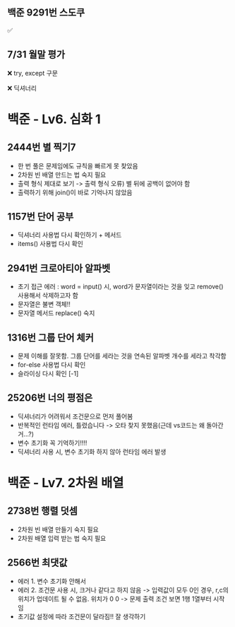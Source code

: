 ## 백준 9291번 스도쿠
✅


## 7/31 월말 평가
❌ try, except 구문

❌ 딕셔너리 


# 백준 - Lv6. 심화 1

## 2444번 별 찍기7
- 한 번 풀은 문제임에도 규칙을 빠르게 못 찾았음
- 2차원 빈 배열 만드는 법 숙지 필요
- 출력 형식 제대로 보기 -> 출력 형식 오류) 별 뒤에 공백이 없어야 함
- 출력하기 위해 join()이 바로 기억나지 않았음


## 1157번 단어 공부
- 딕셔너리 사용법 다시 확인하기 + 메서드
- items() 사용법 다시 확인

## 2941번 크로아티아 알파벳
- 초기 접근 에러 : word = input() 시, word가 문자열이라는 것을 잊고 remove() 사용해서 삭제하고자 함
- 문자열은 불변 객체!!
- 문자열 메서드 replace() 숙지

## 1316번 그룹 단어 체커
- 문제 이해를 잘못함. 그룹 단어를 세라는 것을 연속된 알파벳 개수를 세라고 착각함
- for-else 사용법 다시 확인
- 슬라이싱 다시 확인 [-1]

## 25206번 너의 평점은
- 딕셔너리가 어려워서 조건문으로 먼저 풀어봄
- 반복적인 런타임 에러, 틀렸습니다 -> 오타 찾지 못했음(근데 vs코드는 왜 돌아간거...?)
- 변수 초기화 꼭 기억하기!!!!
- 딕셔너리 사용 시, 변수 초기화 하지 않아 런타임 에러 발생

# 백준 - Lv7. 2차원 배열

## 2738번 행렬 덧셈
- 2차원 빈 배열 만들기 숙지 필요
- 2차원 배열 입력 받는 법 숙지 필요

## 2566번 최댓값

- 에러 1. 변수 초기화 안해서
- 에러 2. 조건문 사용 시, 크거나 같다고 하지 않음
        -> 입력값이 모두 0인 경우, r,c의 위치가 업데이트 될 수 없음. 위치가 0 0
        -> 문제 출력 조건 보면 1행 1열부터 시작임
- 초기값 설정에 따라 조건문이 달라짐!! 잘 생각하기
